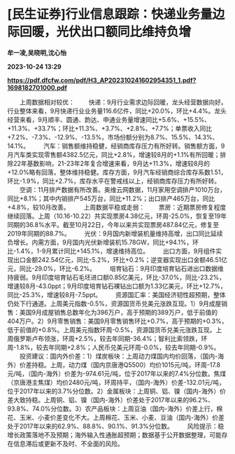 # [民生证券]行业信息跟踪：快递业务量边际回暖，光伏出口额同比维持负增
**牟一凌,吴晓明,沈心怡**

**2023-10-24 13:29**

**https://pdf.dfcfw.com/pdf/H3_AP202310241602954351_1.pdf?1698182701000.pdf**

　　上周数据相对较优： 　　快递：9月行业需求边际回暖，龙头经营数据向好。行业整体来看，9月快递行业业务量116.6亿件，同比+20.0%，环比+4.4%。龙头经营来看，9月顺丰、圆通、韵达、申通业务量增速同比+5.6%、+15.5%、+11.3%、+33.7%；环比+11.3%、+3.7%、+2.8%、+7.7%；单票收入同比+7.2%、-7.3%、-12.9%、-13.5%，市场份额分别为8.7%、15.5%、14.3%、14.1%。 　　汽车：销售额维持稳健，经销商库存压力有所好转。销售额方面，9月汽车类实现零售额4382.5亿元，同比+2.8%，增速较8月的+1.1%有所回暖；排除22年基数影响，21-23年2年复合增速来看，9月达+11.3%，增速较8月的+12.0%略有回落，整体维持稳健。库存方面，9月汽车经销商综合库存系数1.51，环比-1.9%，同比+2.7%，库存水平在警戒线以上，经销商库存压力有所好转。 　　空调：11月排产数据有所改善。奥维云网数据，11月家用空调排产1010万台，同比+8.1%；其中内销排产545万台，同比+11.2%；出口排产465万台，同比+4.8%，较10月改善。 　　上周数据平稳或走弱： 　　票房：近期票房修复程度继续回落。上周（10.16-10.22）共实现票房4.38亿元，环周-25.0%，恢复至19年同期的36.8%水平。截至10月22日，今年以来共实现票房487.84亿元，修复至2019年同期的88.7%。 　　光伏：9月国内新增装机量维持高增，出口同比延续负增长。内需方面，9月国内光伏新增装机15.78GW，同比+94.1%，环比-1.4%，1-9月累计同比+145.1%，增速维持高位。 　　出口方面，9月组件实现出口金额242.54亿元，同比-5.2%，环比+0.2%；逆变器实现出口金额46.51亿元，同比-29.0%，环比-6.2%。 　　培育钻石：9月印度培育钻石进出口数据维持疲弱。9月印度培育钻石毛坯进口额0.85亿美元，环比-37.0%，同比-23.2%，增速较8月-43.0ppt；9月印度培育钻石裸钻出口额为1.33亿美元，环比+12.7%，同比-25.3%，增速较8月-7.5ppt。 　　资源国汇率：美国经济韧性超预期，整体仍处下行通道。上周美元指数-0.5%，资源国货币兑美元涨跌互现。1）9月成屋销售：美国9月成屋销售总数年化为396万户，高于预期的389万户，低于前值的404万户。2）9月零售销售：美国9月零售销售环比+0.7%，高于预期的+0.3%，低于前值的+0.8%。上周美元指数环周-0.5%，资源国货币兑美元涨跌互现。上周俄罗斯卢布领涨，环周+2.5%，较去年同期-36.4%；智利比索领跌，环周-1.8%，较去年同期+2.8%；人民币兑美元环周-0.0%，较去年同期-0.9%。 　　投资建议：国内外价差：1）煤炭板块：上周动力煤国内均价回落，（国内-海外）价差持稳。上周，动力煤（国内京唐港Q5500）均价1015元/吨，环周-17.8元/吨，（国内-海外）价差为-974.61元/吨，位于2017年以来的7.4%分位数。焦煤（京唐港主焦煤）均价2480元/吨，环周持平，（国内-海外）价差-132.01元/吨，位于2017年以来的3.7%分位数。2）金属板块：上周铜、铝、镍（国内-海外）价差大致持稳。上周铜、铝、镍（国内-海外）价差处于2017年以来的96.2%、93.8%、74.0%分位数。3）农产品板块：上周豆油（国内-海外）价差上行，棉花、玉米、小麦价差变化不大。上周棉花、玉米、小麦、豆油（国内-海外）价差处于2017年以来的62.9%、88.8%、90.1%、91.3%分位数。 　　风险提示：稳增长政策落地不及预期；海外输入性通胀超预期；数据基于公开数据整理，可能存在信息滞后或更新不及时、不全面的风险。